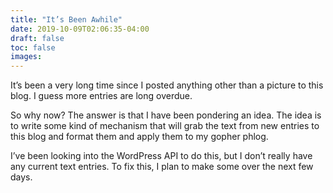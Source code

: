 ```yaml
---
title: "It’s Been Awhile"
date: 2019-10-09T02:06:35-04:00
draft: false
toc: false
images: 
---
```


It’s been a very long time since I posted anything other than a picture to this blog. I guess more entries are long overdue.

So why now? The answer is that I have been pondering an idea. The idea is to write some kind of mechanism that will grab the text from new entries to this blog and format them and apply them to my gopher phlog.

I’ve been looking into the WordPress API to do this, but I don’t really have any current text entries. To fix this, I plan to make some over the next few days.
